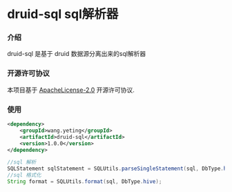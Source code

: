 # druid-sql sql解析器

### 介绍
druid-sql 是基于 druid 数据源分离出来的sql解析器

### 开源许可协议
本项目基于 [ApacheLicense-2.0](http://www.apache.org/licenses/LICENSE-2.0.txt) 开源许可协议.

### 使用
```xml
<dependency>
    <groupId>wang.yeting</groupId>
    <artifactId>druid-sql</artifactId>
    <version>1.0.0</version>
</dependency>
```
```java
//sql 解析
SQLStatement sqlStatement = SQLUtils.parseSingleStatement(sql, DbType.hive);
//sql 格式化
String format = SQLUtils.format(sql, DbType.hive);
```
